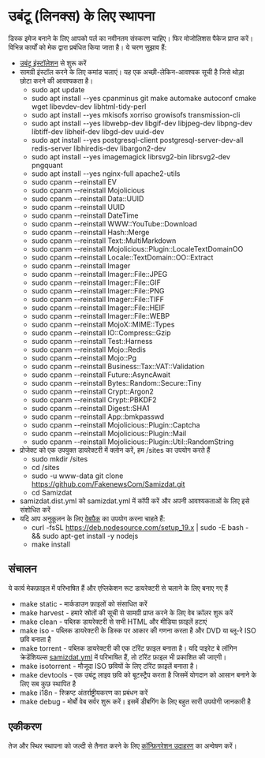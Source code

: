 [description]: # "Commands to install the Samizdat application on a Linux server."
[keywords]: # "Mojolicious,perl,linux,ubuntu"

# उबंटू (लिनक्स) के लिए स्थापना

डिस्क इमेज बनाने के लिए आपको पर्ल का नवीनतम संस्करण चाहिए। फिर मोजोलिशस पैकेज प्राप्त करें।
विभिन्न कार्यों को मेक द्वारा प्रबंधित किया जाता है। ये चरण सुझाव हैं:

* [उबंटू इंस्टॉलेशन](https://ubuntu.com/download/server) से शुरू करें
* सामग्री इंस्टॉल करने के लिए कमांड चलाएं। यह एक अच्छी-लेकिन-आवश्यक सूची है जिसे थोड़ा छोटा करने की आवश्यकता है।
  * sudo apt update
  * sudo apt install --yes cpanminus git make automake autoconf cmake wget libevdev-dev libhtml-tidy-perl
  * sudo apt install --yes mkisofs xorriso growisofs transmission-cli
  * sudo apt install --yes libwebp-dev libgif-dev libjpeg-dev libpng-dev libtiff-dev libheif-dev libgd-dev uuid-dev
  * sudo apt install --yes postgresql-client postgresql-server-dev-all redis-server libhiredis-dev libargon2-dev
  * sudo apt install --yes imagemagick librsvg2-bin librsvg2-dev pngquant
  * sudo apt install --yes nginx-full apache2-utils
  * sudo cpanm --reinstall EV
  * sudo cpanm --reinstall Mojolicious
  * sudo cpanm --reinstall Data::UUID
  * sudo cpanm --reinstall UUID
  * sudo cpanm --reinstall DateTime
  * sudo cpanm --reinstall WWW::YouTube::Download
  * sudo cpanm --reinstall Hash::Merge
  * sudo cpanm --reinstall Text::MultiMarkdown
  * sudo cpanm --reinstall Mojolicious::Plugin::LocaleTextDomainOO
  * sudo cpanm --reinstall Locale::TextDomain::OO::Extract
  * sudo cpanm --reinstall Imager
  * sudo cpanm --reinstall Imager::File::JPEG
  * sudo cpanm --reinstall Imager::File::GIF
  * sudo cpanm --reinstall Imager::File::PNG
  * sudo cpanm --reinstall Imager::File::TIFF
  * sudo cpanm --reinstall Imager::File::HEIF
  * sudo cpanm --reinstall Imager::File::WEBP
  * sudo cpanm --reinstall MojoX::MIME::Types
  * sudo cpanm --reinstall IO::Compress::Gzip
  * sudo cpanm --reinstall Test::Harness
  * sudo cpanm --reinstall Mojo::Redis
  * sudo cpanm --reinstall Mojo::Pg
  * sudo cpanm --reinstall Business::Tax::VAT::Validation
  * sudo cpanm --reinstall Future::AsyncAwait
  * sudo cpanm --reinstall Bytes::Random::Secure::Tiny
  * sudo cpanm --reinstall Crypt::Argon2
  * sudo cpanm --reinstall Crypt::PBKDF2
  * sudo cpanm --reinstall Digest::SHA1
  * sudo cpanm --reinstall App::bmkpasswd
  * sudo cpanm --reinstall Mojolicious::Plugin::Captcha
  * sudo cpanm --reinstall Mojolicious::Plugin::Mail
  * sudo cpanm --reinstall Mojolicious::Plugin::Util::RandomString
* प्रोजेक्ट को एक उपयुक्त डायरेक्टरी में क्लोन करें, हम /sites का उपयोग करते हैं
  * sudo mkdir /sites
  * cd /sites
  * sudo -u www-data git clone https://github.com/FakenewsCom/Samizdat.git
  * cd Samizdat
* samizdat.dist.yml को samizdat.yml में कॉपी करें और अपनी आवश्यकताओं के लिए इसे संशोधित करें
* यदि आप अनुकूलन के लिए [वेबपैक](../webpack/) का उपयोग करना चाहते हैं:
  * curl -fsSL https://deb.nodesource.com/setup_19.x | sudo -E bash - && sudo apt-get install -y nodejs
  * make install

## संचालन

ये कार्य मेकफ़ाइल में परिभाषित हैं और एप्लिकेशन रूट डायरेक्टरी से चलाने के लिए बनाए गए हैं

* make static - मार्कडाउन फ़ाइलों को संसाधित करें
* make harvest - हमारे स्रोतों की सूची से सामग्री प्राप्त करने के लिए वेब क्रॉलर शुरू करें
* make clean - पब्लिक डायरेक्टरी से सभी HTML और मीडिया फ़ाइलें हटाएं
* make iso - पब्लिक डायरेक्टरी के डिस्क पर आकार की गणना करता है और DVD या ब्लू-रे ISO छवि बनाता है
* make torrent - पब्लिक डायरेक्टरी की एक टॉरेंट फ़ाइल बनाता है। यदि पाइरेट बे लॉगिन क्रेडेंशियल्स [samizdat.yml](../../../../samizdat.yml) में परिभाषित हैं, तो टॉरेंट फ़ाइल भी प्रकाशित की जाएगी।
* make isotorrent - मौजूदा ISO छवियों के लिए टॉरेंट फ़ाइलें बनाता है।
* make devtools - एक उबंटू लाइव छवि को बूटस्ट्रैप करता है जिसमें योगदान को आसान बनाने के लिए सब कुछ स्थापित है
* make i18n  - स्क्रिप्ट अंतर्राष्ट्रीयकरण का प्रबंधन करें
* make debug - मोर्बो वेब सर्वर शुरू करें। इसमें डीबगिंग के लिए बहुत सारी उपयोगी जानकारी है

## एकीकरण

तेज और स्थिर स्थापना को जल्दी से तैनात करने के लिए [कॉन्फ़िगरेशन उदाहरण](./etc/) का अन्वेषण करें।